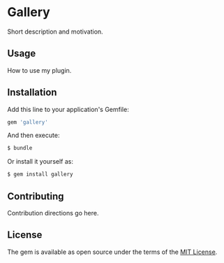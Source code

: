 # Gallery
Short description and motivation.

## Usage
How to use my plugin.

## Installation
Add this line to your application's Gemfile:

```ruby
gem 'gallery'
```

And then execute:
```bash
$ bundle
```

Or install it yourself as:
```bash
$ gem install gallery
```

## Contributing
Contribution directions go here.

## License
The gem is available as open source under the terms of the [MIT License](https://opensource.org/licenses/MIT).
